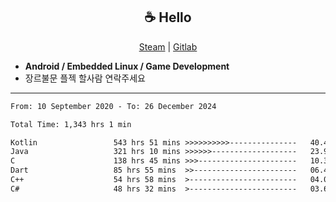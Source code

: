 <h2 align="center"> ☕ Hello </h2>

<p align="center">
  <a href="https://steamcommunity.com/id/Niforances/">Steam</a> |
  <a href="https://gitlab.com/niforances">Gitlab</a>
</p>

 - **Android / Embedded Linux / Game Development**
 - 장르불문 플젝 할사람 연락주세요

------

<!--START_SECTION:waka-->

```txt
From: 10 September 2020 - To: 26 December 2024

Total Time: 1,343 hrs 1 min

Kotlin                 543 hrs 51 mins >>>>>>>>>>---------------   40.49 %
Java                   321 hrs 10 mins >>>>>>-------------------   23.91 %
C                      138 hrs 45 mins >>>----------------------   10.33 %
Dart                   85 hrs 55 mins  >>-----------------------   06.40 %
C++                    54 hrs 58 mins  >------------------------   04.09 %
C#                     48 hrs 32 mins  >------------------------   03.61 %
```

<!--END_SECTION:waka-->
